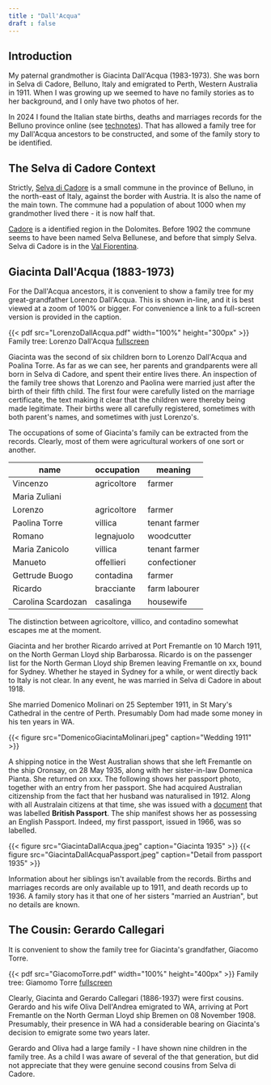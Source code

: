 ```yaml
---
title : "Dall'Acqua"
draft : false
---
```


## Introduction

My paternal grandmother is Giacinta Dall'Acqua (1983-1973).
She was born in Selva di Cadore, Belluno, Italy and emigrated to Perth, Western Australia in 1911. When I was growing up we seemed to have no family stories as to her background, and I only have two photos of her.

In 2024 I found the Italian state births, deaths and marriages records for the Belluno province online (see [technotes](/family/gennotes/selvarecords)).
That has allowed a family tree for my Dall'Acqua ancestors to be constructed,
and some of the family story to be identified.


## The Selva di Cadore Context

Strictly, [Selva di Cadore](https://en.wikipedia.org/wiki/Selva_di_Cadore) is a small commune in the province of Belluno, in the north-east of Italy, against the border with Austria. It is also the name of the main town. The commune had a population of about 1000 when my grandmother lived there - it is now half that.

[Cadore](https://en.wikipedia.org/wiki/Cadore) is a identified region in the Dolomites. Before 1902 the commune seems to have been named Selva Bellunese, and before that simply Selva.
Selva di Cadore is in the
[Val Fiorentina](https://www.venetoway.com/en/belluno-province/from-agordo-to-sottoguda/val-fiorentina/).


## Giacinta Dall'Acqua (1883-1973)

For the Dall'Acqua ancestors, it is convenient to show a
family tree for my great-grandfather Lorenzo Dall'Acqua. This is shown
in-line, and it is best viewed at a zoom of 100% or bigger.
For convenience a link to a full-screen version is provided in the caption.

{{< pdf src="LorenzoDallAcqua.pdf" width="100%" height="300px" >}}
Family tree: Lorenzo Dall'Acqua [fullscreen](LorenzoDallAcqua.pdf)

Giacinta was the second of six children born
to Lorenzo Dall'Acqua and Poalina Torre.
As far as we can see, her parents and grandparents were all born in
Selva di Cadore, and spent their entire lives there.
An inspection of the family tree shows that Lorenzo and Paolina were married just after the birth of their fifth child. The first four were carefully listed on the marriage certificate, the text making it clear that the children were thereby being made legitimate. Their births were all carefully registered, sometimes with both parent's names, and sometimes with just Lorenzo's.

The occupations of some of Giacinta's family can be extracted from
the records.
Clearly, most of them were agricultural workers of one sort or another.


| name | occupation | meaning |
| ------ | ------- | -- |
| Vincenzo | agricoltore | farmer |
| Maria Zuliani | | |
| Lorenzo | agricoltore | farmer |
| Paolina Torre | villica | tenant farmer |
| Romano | legnajuolo | woodcutter |
| Maria Zanicolo | villica | tenant farmer |
| Manueto | offellieri | confectioner |
| Gettrude Buogo | contadina | farmer |
| Ricardo | bracciante| farm labourer |
| Carolina Scardozan| casalinga | housewife |

The distinction between agricoltore, villico, and contadino somewhat escapes me at the moment.
 
Giacinta and her brother Ricardo arrived at Port Fremantle on 10 March 1911,  on the North German Lloyd ship Barbarossa. 
Ricardo is on the passenger list for the North German Lloyd ship Bremen leaving Fremantle on xx, bound for Sydney. Whether he stayed in Sydney for a while, or went directly back to Italy is not clear.
In any event, he was married in Selva di Cadore in about 1918.

She married Domenico Molinari on 25 September 1911, in St Mary's Cathedral in the centre of Perth. Presumably Dom had made some money in his ten years in WA.

{{< figure
    src="DomenicoGiacintaMolinari.jpeg"
	caption="Wedding 1911"
    >}}

A shipping notice in the West Australian shows that she left Fremantle
on the ship Oronsay, on 28 May 1935, along with her sister-in-law Domenica
Pianta. She returned on xxx. The following shows her passport photo,
together with an entry from her passport.
She had acquired Australian citizenship from the fact that her husband was
naturalised in 1912. Along with all Australain citizens at that time, she was
issued with a
[document](https://en.wikipedia.org/wiki/Australian_passport)
that was labelled **British Passport**.
The ship manifest shows her as possessing an English Passport.
Indeed, my first passport, issued in 1966, was so labelled.


{{< figure
    src="GiacintaDallAcqua.jpeg"
	caption="Giacinta 1935"
	>}}
{{< figure 
    src="GiacintaDallAcquaPassport.jpeg"
	caption="Detail from passport 1935"
	>}}

Information about her siblings isn't available from the records.
Births and marriages records are only available up to 1911, and death records up to 1936.
A family story has it that one of her sisters "married an Austrian", but
no details are known.

## The Cousin: Gerardo Callegari

It is convenient to show the family tree for Giacinta's grandfather, Giacomo Torre.

{{< pdf src="GiacomoTorre.pdf" width="100%" height="400px" >}}
Family tree: Giamomo Torre [fullscreen](GiacomoTorre.pdf)

Clearly, Giacinta and Gerardo Callegari (1886-1937) were first cousins.
Gerardo and his wife Oliva Dell'Andrea emigrated to WA, arriving at Port Fremantle on the North German Lloyd ship Bremen on 08 November 1908.
Presumably, their presence in WA had a considerable bearing on Giacinta's decision to emigrate some two years later.

Gerardo and Oliva had a large family - I have shown nine children
in the family tree.
As a child I was aware of several of the that generation,
but did not appreciate that they were genuine second cousins
from Selva di Cadore.

